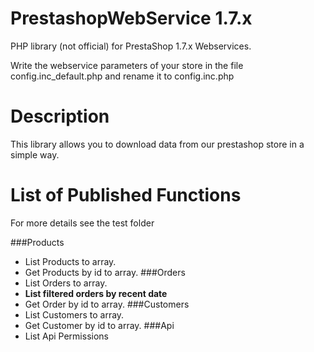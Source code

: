 # PrestashopWebService 1.7.x
PHP library (not official) for PrestaShop 1.7.x Webservices.

Write the webservice parameters of your store in the file config.inc_default.php and rename it to config.inc.php

# Description
This library allows you to download data from our prestashop store in a simple way.
# List of Published Functions
For more details see the test folder

###Products
- List Products to array.
- Get Products by id to array.
###Orders
- List Orders to array.
- **List filtered orders by recent date**
- Get Order by id to array.
###Customers
- List Customers to array.
- Get Customer by id to array.
###Api
- List Api Permissions
